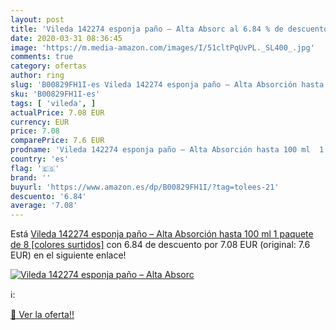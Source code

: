 ```yaml
---
layout: post
title: 'Vileda 142274 esponja paño – Alta Absorc al 6.84 % de descuento'
date: 2020-03-31 08:36:45
image: 'https://m.media-amazon.com/images/I/51cltPqUvPL._SL400_.jpg'
comments: true
category: ofertas
author: ring
slug: 'B00829FH1I-es Vileda 142274 esponja paño – Alta Absorción hasta 100 ml 1...'
sku: 'B00829FH1I-es'
tags: [ 'vileda', ]
actualPrice: 7.08 EUR
currency: EUR
price: 7.08
comparePrice: 7.6 EUR
prodname: 'Vileda 142274 esponja paño – Alta Absorción hasta 100 ml  1 paquete de 8 [colores surtidos]'
country: 'es'
flag: '🇪🇸'
brand: ''
buyurl: 'https://www.amazon.es/dp/B00829FH1I/?tag=tolees-21'
descuento: '6.84'
average: '7.08'
---
```


Está [Vileda 142274 esponja paño – Alta Absorción hasta 100 ml  1 paquete de 8 [colores surtidos]](https://www.amazon.es/dp/B00829FH1I/?tag=tolees-21) con 6.84 de descuento por 7.08 EUR (original: 7.6 EUR) en el siguiente enlace!

[![Vileda 142274 esponja paño – Alta Absorc](https://m.media-amazon.com/images/I/51cltPqUvPL._SL400_.jpg)](https://www.amazon.es/dp/B00829FH1I/?tag=tolees-21)

ℹ️:


[🛒 Ver la oferta!!](https://www.amazon.es/dp/B00829FH1I/?tag=tolees-21)
